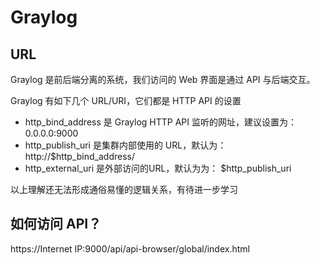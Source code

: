 # Graylog

## URL

Graylog 是前后端分离的系统，我们访问的 Web 界面是通过 API 与后端交互。

Graylog 有如下几个 URL/URI，它们都是 HTTP API 的设置

* http_bind_address 是 Graylog HTTP API 监听的网址，建议设置为：0.0.0.0:9000
* http_publish_uri 是集群内部使用的 URL，默认为：http://$http_bind_address/
* http_external_uri 是外部访问的URL，默认为为： $http_publish_uri

以上理解还无法形成通俗易懂的逻辑关系，有待进一步学习

## 如何访问 API？

https://Internet IP:9000/api/api-browser/global/index.html
